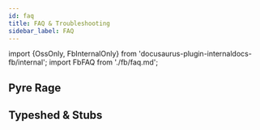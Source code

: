 ```yaml
---
id: faq
title: FAQ & Troubleshooting
sidebar_label: FAQ
---
```

import {OssOnly, FbInternalOnly} from 'docusaurus-plugin-internaldocs-fb/internal';
import FbFAQ from './fb/faq.md';

<FbInternalOnly>

<FbFAQ />

</FbInternalOnly>

<OssOnly>

<!-- TODO(T132521708) OSS-specific docs -->

</OssOnly>

<!-- TODO(T132521708) OSS/Internal agnostic docs. ie., https://mypy.readthedocs.io/en/stable/faq.html  -->

<!-- TODO(T132521708) Common issues (ideally with info on how to contribute to this page via PR): ie., https://mypy.readthedocs.io/en/stable/common_issues.html  -->

## Pyre Rage

<!-- TODO(T132521708) -->

## Typeshed & Stubs

<!-- TODO(T132521708) -->
